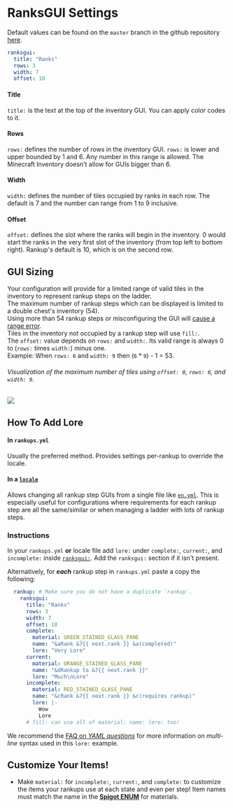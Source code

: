 <html>
  <head>
    <meta name="description" content="Tutorial on implementing the RanksGUI screen!">
    <meta name="keywords" content="Rankup, Minecraft, Plugin, Spigot, Prestige">
  </head>
</html>

# RanksGUI Settings
Default values can be found on the `master` branch in the github repository [here](../GitHub/Rankup3/locale/en/RanksGUI.html).

```yaml
ranksgui:
  title: "Ranks"
  rows: 3
  width: 7
  offset: 10
```
#### Title
`title:` is the text at the top of the inventory GUI. You can apply color codes to it.
#### Rows
`rows:` defines the number of rows in the inventory GUI. `rows:`  is lower and upper bounded by 1 and 6. Any number in this range is allowed. The Minecraft Inventory doesn't allow for GUIs bigger than 6.
#### Width
`width:` defines the number of tiles occupied by ranks in each row. The default is 7 and the number can range from 1 to 9 inclusive.
#### Offset
`offset:` defines the slot where the ranks will begin in the inventory. 0 would start the ranks in the very first slot of the inventory (from top left to bottom right). Rankup's default is 10, which is on the second row.
## GUI Sizing
Your configuration will provide for a limited range of valid tiles in the inventory to represent rankup steps on the ladder.  
The maximum number of rankup steps which can be displayed is limited to a double chest's inventory (54).  
Using more than 54 rankup steps or misconfiguring the GUI will [cause a range error](../FAQ.md#code-classhljsserver-info-caused-by-javalangarrayindexoutofboundsexception-index-number-out-of-bounds-for-length-number).  
Tiles in the inventory not occupied by a rankup step will use `fill:`.  
The `offset:` value depends on `rows:` and `width:`. Its valid range is always 0 to (`rows:` times `width:`) minus one.  
Example: When `rows: 6` and `width: 9` then (`6` * `9`) - 1 = 53.  
###### Visualization of the maximum number of tiles using `offset: 0`, `rows: 6`, and `width: 9`.
![](https://i.imgur.com/rlLlcrp.png)
## How To Add Lore
#### In `rankups.yml`
Usually the preferred method. Provides settings per-rankup to override the locale.
#### In a [`locale`](../GitHub/Rankup3/locale.html)
Allows changing all rankup step GUIs from a single file like [`en.yml`](../GitHub/Rankup3/locale/en.html). This is especially useful for configurations where requirements for each rankup step are all the same/similar or when managing a ladder with lots of rankup steps.
### Instructions
In your `rankups.yml` **or** locale file add `lore:` under `complete:`, `current:`, and `incomplete:` inside [`ranksgui:`](../GitHub/Rankup3/locale/en/RanksGUI.html). Add the `ranksgui:` section if it isn't present.

Alternatively, for _**each**_ rankup step in `rankups.yml` paste a copy the following:
```yaml
  rankup: # Make sure you do not have a duplicate `rankup`.
    ranksgui:
      title: "Ranks"
      rows: 3
      width: 7
      offset: 10
      complete:
        material: GREEN_STAINED_GLASS_PANE
        name: "&aRank &7{{ next.rank }} &a(completed)"
        lore: "Very Lore"
      current:
        material: ORANGE_STAINED_GLASS_PANE
        name: "&dRankup to &7{{ next.rank }}"
        lore: "Much\nLore"
      incomplete:
        material: RED_STAINED_GLASS_PANE
        name: "&cRank &7{{ next.rank }} &c(requires rankup)"
        lore: |-
          Wow
          Lore
      # fill: can use all of material: name: lore: too!
```
We recommend the [FAQ on _YAML questions_](../FAQ.md#how-do-i-write-multi-line-messages) for more information on _multi-line_ syntax used in this `lore:` example.

## Customize Your Items!
- Make `material:` for `incomplete:`, `current:`, and `complete:` to customize the items your rankups use at each state and even per step! Item names must match the name in the [**Spigot ENUM**](../Spigot/Docs/materials.html) for materials.
